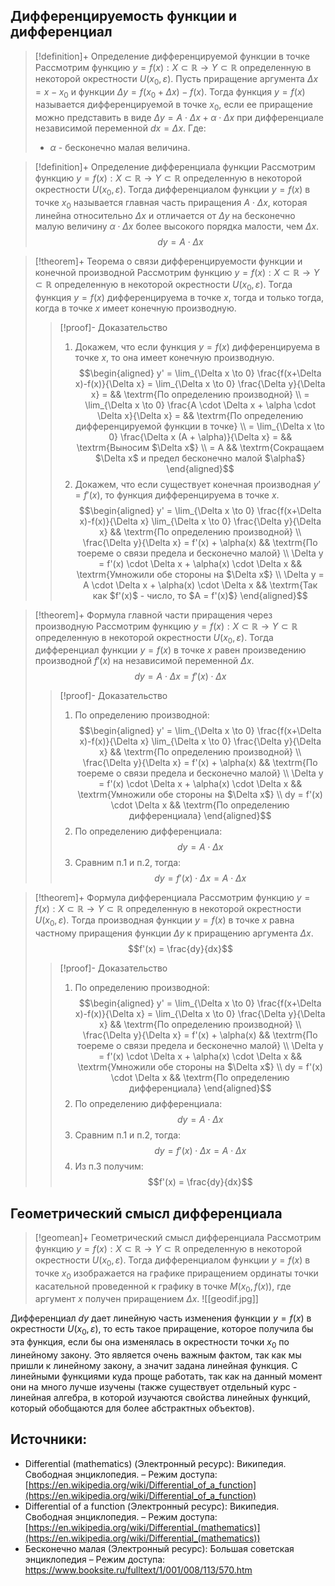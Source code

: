 ## Дифференцируемость функции и дифференциал
> [!definition]+ Определение дифференцируемой функции в точке
> Рассмотрим функцию $y = f(x):X \subset \mathbb{R}\rightarrow Y \subset \mathbb{R}$ определенную в некоторой окрестности $U(x_0, \varepsilon)$. Пусть приращение аргумента $\Delta x = x - x_0$  и функции $\Delta y = f(x_0 + \Delta x) - f(x)$. Тогда функция $y=f(x)$ называется дифференцируемой в точке $x_0$, если ее приращение можно представить в виде $\Delta y = A \cdot \Delta x +  \alpha \cdot \Delta x$ при дифференциале независимой переменной $dx = \Delta x$.
> Где:
> * $\alpha$ - бесконечно малая величина.

> [!definition]+ Определение дифференциала функции
> Рассмотрим функцию $y = f(x):X \subset \mathbb{R}\rightarrow Y \subset \mathbb{R}$ определенную в некоторой окрестности $U(x_0, \varepsilon)$. Тогда дифференциалом функции  $y=f(x)$ в точке $x_0$ называется главная часть приращения $A \cdot \Delta x$, которая линейна относительно $\Delta x$ и отличается от $\Delta y$ на бесконечно малую величину $\alpha \cdot \Delta x$ более высокого порядка малости, чем $\Delta x$. $$dy = A \cdot \Delta x$$

> [!theorem]+ Теорема о связи дифференцируемости функции и конечной производной
> Рассмотрим функцию $y = f(x):X \subset \mathbb{R}\rightarrow Y \subset \mathbb{R}$ определенную в некоторой окрестности $U(x_0, \varepsilon)$. Тогда функция $y = f(x)$ дифференцируема в точке $x$, тогда и только тогда, когда в точке $x$ имеет конечную производную. 
> > [!proof]- Доказательство
> > 1. Докажем, что если функция $y = f(x)$ дифференцируема в точке $x$, то она имеет конечную производную. $$\begin{aligned} y' = \lim_{\Delta x \to 0} \frac{f(x+\Delta x)-f(x)}{\Delta x} = \lim_{\Delta x \to 0} \frac{\Delta y}{\Delta x} = && \textrm{По определению производной} \\ = \lim_{\Delta x \to 0} \frac{A \cdot \Delta x +  \alpha \cdot \Delta x}{\Delta x} = && \textrm{По определению дифференцируемой функции в точке} \\ = \lim_{\Delta x \to 0} \frac{\Delta x (A + \alpha)}{\Delta x} = && \textrm{Выносим $\Delta x$} \\ = A && \textrm{Сокращаем $\Delta x$ и предел бесконечно малой $\alpha$} \end{aligned}$$
> > 2. Докажем, что если существует конечная производная $y' = f'(x)$, то функция дифференцируема в точке $x$. $$\begin{aligned} y' = \lim_{\Delta x \to 0} \frac{f(x+\Delta x)-f(x)}{\Delta x} \lim_{\Delta x \to 0} \frac{\Delta y}{\Delta x} && \textrm{По определению производной} \\ \frac{\Delta y}{\Delta x} = f'(x) + \alpha(x) && \textrm{По тоереме о связи предела и бесконечно малой}  \\ \Delta y = f'(x) \cdot \Delta x + \alpha(x) \cdot \Delta x && \textrm{Умножили обе стороны на $\Delta x$} \\ \Delta y = A \cdot \Delta x + \alpha(x) \cdot \Delta x && \textrm{Так как $f'(x)$ - число, то $A = f'(x)$} \end{aligned}$$

> [!theorem]+ Формула главной части приращения через производную
> Рассмотрим функцию $y = f(x):X \subset \mathbb{R}\rightarrow Y \subset \mathbb{R}$ определенную в некоторой окрестности $U(x_0, \varepsilon)$. Тогда дифференциал функции $y=f(x)$ в точке $x$ равен произведению производной $f'(x)$ на независимой переменной $\Delta x$. $$dy = A \cdot \Delta x = f'(x) \cdot \Delta x$$
> > [!proof]- Доказательство
> > 1. По определению производной: $$\begin{aligned} y' = \lim_{\Delta x \to 0} \frac{f(x+\Delta x)-f(x)}{\Delta x} \lim_{\Delta x \to 0} \frac{\Delta y}{\Delta x} && \textrm{По определению производной} \\ \frac{\Delta y}{\Delta x} = f'(x) + \alpha(x) && \textrm{По тоереме о связи предела и бесконечно малой}  \\ \Delta y = f'(x) \cdot \Delta x + \alpha(x) \cdot \Delta x && \textrm{Умножили обе стороны на $\Delta x$} \\ dy = f'(x) \cdot \Delta x && \textrm{По определению дифференциала} \end{aligned}$$
> > 2. По определению дифференциала: $$dy = A \cdot \Delta x$$
> > 3. Сравним п.1 и п.2, тогда: $$ dy = f'(x) \cdot \Delta x = A \cdot \Delta x$$

> [!theorem]+ Формула дифференциала
> Рассмотрим функцию $y = f(x):X \subset \mathbb{R}\rightarrow Y \subset \mathbb{R}$ определенную в некоторой окрестности $U(x_0, \varepsilon)$. Тогда производная функции $y=f(x)$ в точке $x$ равна частному приращения функции $\Delta y$ к приращению аргумента $\Delta x$. $$f'(x) = \frac{dy}{dx}$$
> > [!proof]- Доказательство
> > 1. По определению производной: $$\begin{aligned} y' = \lim_{\Delta x \to 0} \frac{f(x+\Delta x)-f(x)}{\Delta x} = \lim_{\Delta x \to 0} \frac{\Delta y}{\Delta x} && \textrm{По определению производной} \\ \frac{\Delta y}{\Delta x} = f'(x) + \alpha(x) && \textrm{По тоереме о связи предела и бесконечно малой}  \\ \Delta y = f'(x) \cdot \Delta x + \alpha(x) \cdot \Delta x && \textrm{Умножили обе стороны на $\Delta x$} \\ dy = f'(x) \cdot \Delta x && \textrm{По определению дифференциала} \end{aligned}$$
> > 2. По определению дифференциала: $$dy = A \cdot \Delta x$$
> > 3. Сравним п.1 и п.2, тогда: $$ dy = f'(x) \cdot \Delta x = A \cdot \Delta x$$
> > 4. Из п.3 получим: $$f'(x) = \frac{dy}{dx}$$

## Геометрический смысл дифференциала
> [!geomean]+ Геометрический смысл дифференциала
> Рассмотрим функцию $y = f(x):X \subset \mathbb{R}\rightarrow Y \subset \mathbb{R}$ определенную в некоторой окрестности $U(x_0, \varepsilon)$. Тогда дифференциалом функции $y=f(x)$ в точке $x_0$ изображается на графике приращением ординаты точки касательной проведенной к графику в точке $M(x_0, f(x))$, где аргумент $x$ получен приращением $\Delta x$. 
>![[geodif.jpg]]

Дифференциал $dy$ дает линейную часть изменения функции $y=f(x)$ в окрестности $U(x_0, \varepsilon)$, то есть такое приращение, которое получила бы эта функция, если бы она изменялась в окрестности точки $x_0$ по линейному закону.
Это является очень важным фактом, так как мы пришли к линейному закону, а значит задана линейная функция. С линейными функциями куда проще работать, так как на данный момент они на много лучше изучены (также существует отдельный курс - линейная алгебра, в которой изучаются свойства линейных функций, который обобщаются для более абстрактных объектов).  

## Источники:
* Differential (mathematics) (Электронный ресурс): Википедия. Свободная энциклопедия. – Режим доступа: [https://en.wikipedia.org/wiki/Differential_of_a_function](https://en.wikipedia.org/wiki/Differential_of_a_function)
* Differential of a function (Электронный ресурс): Википедия. Свободная энциклопедия. – Режим доступа: [https://en.wikipedia.org/wiki/Differential_(mathematics)](https://en.wikipedia.org/wiki/Differential_(mathematics))
* Бесконечно малая (Электронный ресурс): Большая советская энциклопедия – Режим доступа: https://www.booksite.ru/fulltext/1/001/008/113/570.htm
